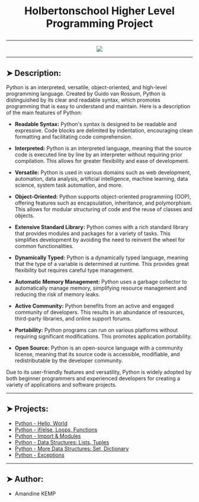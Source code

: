 # <p align="center">Holbertonschool Higher Level Programming Project</p>

----------

<p align="center">
    <img [Python] src="https://www.ntuclearninghub.com/documents/39367/4216797/Python-Symbol.png/369e410e-a90f-f887-c2dc-61f7ef761476/">
</p>

----------

## ➤ Description:

Python is an interpreted, versatile, object-oriented, and high-level programming language. Created by Guido van Rossum, Python is distinguished by its clear and readable syntax, which promotes programming that is easy to understand and maintain. Here is a description of the main features of Python:

* **Readable Syntax:** Python's syntax is designed to be readable and expressive. Code blocks are delimited by indentation, encouraging clean formatting and facilitating code comprehension.

* **Interpreted:** Python is an interpreted language, meaning that the source code is executed line by line by an interpreter without requiring prior compilation. This allows for greater flexibility and ease of development.

* **Versatile:** Python is used in various domains such as web development, automation, data analysis, artificial intelligence, machine learning, data science, system task automation, and more.

* **Object-Oriented:** Python supports object-oriented programming (OOP), offering features such as encapsulation, inheritance, and polymorphism. This allows for modular structuring of code and the reuse of classes and objects.

* **Extensive Standard Library:** Python comes with a rich standard library that provides modules and packages for a variety of tasks. This simplifies development by avoiding the need to reinvent the wheel for common functionalities.

* **Dynamically Typed:** Python is a dynamically typed language, meaning that the type of a variable is determined at runtime. This provides great flexibility but requires careful type management.

* **Automatic Memory Management:** Python uses a garbage collector to automatically manage memory, simplifying resource management and reducing the risk of memory leaks.

* **Active Community:** Python benefits from an active and engaged community of developers. This results in an abundance of resources, third-party libraries, and online support forums.

* **Portability:** Python programs can run on various platforms without requiring significant modifications. This promotes application portability.

* **Open Source:** Python is an open-source language with a community license, meaning that its source code is accessible, modifiable, and redistributable by the developer community.

Due to its user-friendly features and versatility, Python is widely adopted by both beginner programmers and experienced developers for creating a variety of applications and software projects.

----------

## ➤ Projects:

* [Python - Hello, World](https://github.com/amandinekemp/holbertonschool-higher_level_programming/tree/main/python-hello_world)
* [Python - if/else, Loops, Functions](https://github.com/amandinekemp/holbertonschool-higher_level_programming/tree/main/python-if_else_loops_functions)
* [Python - Import & Modules](https://github.com/amandinekemp/holbertonschool-higher_level_programming/tree/main/python-import_modules)
* [Python - Data Structures: Lists, Tuples](https://github.com/amandinekemp/holbertonschool-higher_level_programming/tree/main/python-more_data_structures)
* [Python - More Data Structures: Set, Dictionary](https://github.com/amandinekemp/holbertonschool-higher_level_programming/tree/main/python-more_data_structures)
* [Python - Exceptions](https://github.com/amandinekemp/holbertonschool-higher_level_programming/tree/main/python-exceptions)

----------

## ➤ Author:

- Amandine KEMP
